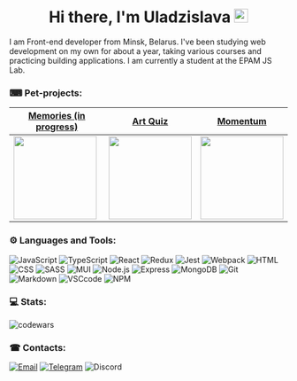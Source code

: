 <h1 align="center"> Hi there, I'm Uladzislava
<img src="https://media0.giphy.com/media/pqStRjJyVEZDapW6EM/giphy.gif?cid=ecf05e47l4u5f3b2vsarofyqlabhatz7bdhmmerz1y8v1poa&rid=giphy.gif&ct=g" height="25"/></h1>

I am Front-end developer from Minsk, Belarus. I've been studying web development on my own for about a year, taking various courses and practicing building applications. I am currently a student at the EPAM JS Lab.

### ⌨ Pet-projects:

|                                                                                             [Memories (in progress)]()                                                                                             |                                                    [Art Quiz](https://rolling-scopes-school.github.io/kvadratikk-JSFE2021Q3/art-quiz/)                                                     |                                                    [Momentum](https://rolling-scopes-school.github.io/kvadratikk-JSFE2021Q3/momentum/)                                                     |
| :---------------------------------------------------------------------------------------------------------------------------------------------------------------------------------------------------------------: | :----------------------------------------------------------------------------------------------------------------------------------------------------------------------------------------: | :----------------------------------------------------------------------------------------------------------------------------------------------------------------------------------------: |
| <img src="https://sun9-64.userapi.com/impf/kV0rcmDBsb8n3dVE4XgUjNpaDFfe08pfw3yJww/E_vzklgwvO8.jpg?size=1456x824&quality=96&sign=b1631c42bc5a9ac2525670c0f6fe5c84&type=album" width="150" style="display:block;"/> | <img src="https://sun9-84.userapi.com/impf/RU7DXaJj4AEFCL2oB-xND-QTQC2xq0GAWcVT7w/wYaLC-5ts8E.jpg?size=1557x952&quality=96&sign=b7abe6ea0c12f7dbcf03a4dcbab2d39f&type=album" width="150"/> | <img src="https://sun9-85.userapi.com/impf/1O0Ogahe9rY6N7jXC4lgXfJG71gNlNLQ7Sq0qg/LSQgQRnhywk.jpg?size=1862x965&quality=96&sign=da4793e5b28a419c13735ad3576b8640&type=album" width="150"/> |

### ⚙️ Languages and Tools:

![JavaScript](https://img.shields.io/badge/javascript-F7DF1E?style=for-the-badge&logo=javascript&logoColor=white)
![TypeScript](https://img.shields.io/badge/typescript-%23007ACC?style=for-the-badge&logo=typescript&logoColor=white)
![React](https://img.shields.io/badge/react-61DAFB?&style=for-the-badge&logo=react&logoColor=white)
![Redux](https://img.shields.io/badge/redux-764ABC?style=for-the-badge&logo=Redux&logoColor=white)
![Jest](https://img.shields.io/badge/jest-C21325?&style=for-the-badge&logo=jest&logoColor=white)
![Webpack](https://img.shields.io/badge/webpack-%238DD6F9.svg?style=for-the-badge&logo=webpack&logoColor=black)
![HTML](https://img.shields.io/badge/html-E34F26?style=for-the-badge&logo=html5&logoColor=white)
![CSS](https://img.shields.io/badge/css-1572B6?style=for-the-badge&logo=css3&logoColor=white)
![SASS](https://img.shields.io/badge/SASS-hotpink.svg?style=for-the-badge&logo=SASS&logoColor=white)
![MUI](https://img.shields.io/badge/MUI-%230081CB.svg?style=for-the-badge&logo=mui&logoColor=white)
![Node.js](https://img.shields.io/badge/node.js-90C53F?&style=for-the-badge&logo=node.js&logoColor=white)
![Express](https://img.shields.io/badge/express-bdef53?style=for-the-badge&logo=express&logoColor=white)
![MongoDB](https://img.shields.io/badge/mongodb-26A944?&style=for-the-badge&logo=mongodb&logoColor=white)
![Git](https://img.shields.io/badge/Git-F05033?style=for-the-badge&logo=Git&logoColor=white)
![Markdown](https://img.shields.io/badge/markdown-000?&style=for-the-badge&logo=markdown&logoColor=white)
![VSCcode](https://img.shields.io/badge/vscode-007ACC?&style=for-the-badge&logo=visual-studio-code&logoColor=white)
![NPM](https://img.shields.io/badge/NPM-%23000000.svg?style=for-the-badge&logo=npm&logoColor=white)

### 💻 Stats:

![codewars](https://www.codewars.com/users/kvadratikk/badges/small)

### ☎ Contacts:

[![Email](https://img.shields.io/badge/adahiter@gmail.com-white?style=for-the-badge&logo=gmail)](mailto:adahiter@gmail.com)
[![Telegram](https://img.shields.io/badge/Telegram-2CA5E0?style=for-the-badge&logo=telegram&logoColor=white)](https://t.me/adahiter)
![Discord](https://img.shields.io/badge/kvadratikk_%232547-purple?style=for-the-badge&logo=discord)
